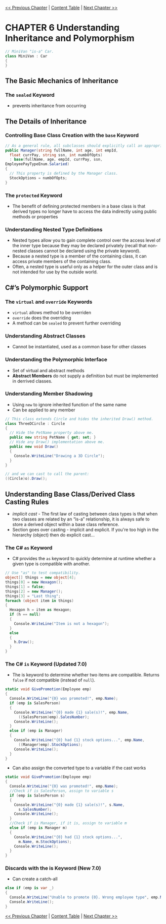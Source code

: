 [<< Previous Chapter](Csharp_v8-5.md) | [Content Table](../Csharp) | [Next Chapter >>](Csharp_v8-7.md)

# CHAPTER 6 Understanding Inheritance and Polymorphism

```c#
// MiniVan "is-a" Car.
class MiniVan : Car
{
}
```
## The Basic Mechanics of Inheritance
### The `sealed` Keyword
- prevents inheritance from occurring

## The Details of Inheritance
### Controlling Base Class Creation with the `base` Keyword

```c#
// As a general rule, all subclasses should explicitly call an appropriate
public Manager(string fullName, int age, int empId,
  float currPay, string ssn, int numbOfOpts)
  : base(fullName, age, empId, currPay, ssn,
EmployeePayTypeEnum.Salaried)
{
  // This property is defined by the Manager class.
  StockOptions = numbOfOpts;
}
```
### The `protected` Keyword
 - The benefit of defining protected members in a base class is that derived types no longer have to access the data indirectly using public methods or properties

### Understanding Nested Type Definitions
- Nested types allow you to gain complete control over the access level of the inner type because they may be declared privately (recall that non-nested classes cannot be declared using the private keyword).
- Because a nested type is a member of the containing class, it can access private members of the containing class.
- Often, a nested type is useful only as a helper for the outer class and is not intended for use by the outside world.


## C#’s Polymorphic Support

### The `virtual` and `override` Keywords
- `virtual` allows method to be overriden
- `override` does the overriding
- A method can be `sealed` to prevent further overriding

### Understanding Abstract Classes
- Cannot be instantiated, used as a common base for other classes

### Understanding the Polymorphic Interface
- Set of virtual and abstract methods
- **Abstract Members** do not supply a definition but must be implemented in derrived classes.

### Understanding Member Shadowing
- Using `new` to ignore inherited function of the same name 
- Can be applied to any member

```c#
// This class extends Circle and hides the inherited Draw() method.
class ThreeDCircle : Circle
{
  // Hide the PetName property above me.
  public new string PetName { get; set; }
  // Hide any Draw() implementation above me.
  public new void Draw()
  {
    Console.WriteLine("Drawing a 3D Circle");
  }
}

// and we can cast to call the parent:
((Circle)o).Draw();
```

## Understanding Base Class/Derived Class Casting Rules
- *implicit cast* - The first law of casting between class types is that when two classes are related by an “is-a” relationship, it is always safe to store a derived object within a base class reference.
- Section goes over casting - implicit and explicit. If you're too high in the hierarchy (object) then do explicit cast...

### The C# `as` Keyword
- C# provides the `as` keyword to quickly determine at runtime whether a given type is compatible with
another.


```c#
// Use "as" to test compatibility.
object[] things = new object[4];
things[0] = new Hexagon();
things[1] = false;
things[2] = new Manager();
things[3] = "Last thing";
foreach (object item in things)
{
  Hexagon h = item as Hexagon;
  if (h == null)
  {
    Console.WriteLine("Item is not a hexagon");
  }
  else
  {
    h.Draw();
  }
}
```
### The C# `is` Keyword (Updated 7.0)
- The is keyword to determine whether two items are compatible. Returns `false` if not compatible (instead of `null`).


```c#
static void GivePromotion(Employee emp)
{
  Console.WriteLine("{0} was promoted!", emp.Name);
  if (emp is SalesPerson)
  {
    Console.WriteLine("{0} made {1} sale(s)!", emp.Name,
      ((SalesPerson)emp).SalesNumber);
    Console.WriteLine();
  }
  else if (emp is Manager)
  {
    Console.WriteLine("{0} had {1} stock options...", emp.Name,
      ((Manager)emp).StockOptions);
    Console.WriteLine();
  }
}
```
- Can also assign the converted type to a variable if the cast works

```c#
static void GivePromotion(Employee emp)
{
  Console.WriteLine("{0} was promoted!", emp.Name);
  //Check if is SalesPerson, assign to variable s
  if (emp is SalesPerson s)
  {
    Console.WriteLine("{0} made {1} sale(s)!", s.Name,
      s.SalesNumber);
    Console.WriteLine();
  }
  //Check if is Manager, if it is, assign to variable m
  else if (emp is Manager m)
  {
    Console.WriteLine("{0} had {1} stock options...",
      m.Name, m.StockOptions);
    Console.WriteLine();
  }
}
```

### Discards with the is Keyword (New 7.0)
- Can create a catch-all

```c#
else if (emp is var _)
{
  Console.WriteLine("Unable to promote {0}. Wrong employee type", emp.Name);
  Console.WriteLine();
}
```

[<< Previous Chapter](Csharp_v8-5.md) | [Content Table](../Csharp) | [Next Chapter >>](Csharp_v8-7.md)
